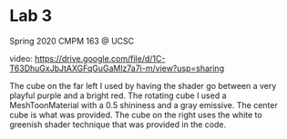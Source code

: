 # Lab 3
Spring 2020 CMPM 163 @ UCSC

video: https://drive.google.com/file/d/1C-T63DhuGxJbJtAXGFqGuGaMlz7a7i-m/view?usp=sharing

The cube on the far left I used by having the shader go between a very playful purple and a bright red. The rotating cube I used a MeshToonMaterial with a 0.5 shininess and a gray emissive.
The center cube is what was provided. The cube on the right uses the white to greenish shader technique that was provided in the code.
